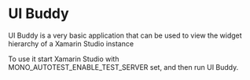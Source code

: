 UI Buddy
========

UI Buddy is a very basic application that can be used to view the widget hierarchy of a Xamarin Studio instance

To use it start Xamarin Studio with MONO_AUTOTEST_ENABLE_TEST_SERVER set, and then run UI Buddy.
